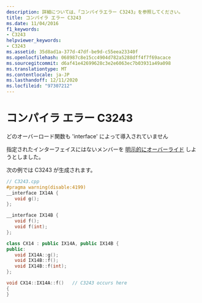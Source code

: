 ```yaml
---
description: 詳細については、「コンパイラエラー C3243」を参照してください。
title: コンパイラ エラー C3243
ms.date: 11/04/2016
f1_keywords:
- C3243
helpviewer_keywords:
- C3243
ms.assetid: 35d8ad1a-377d-47df-be9d-c55eea23340f
ms.openlocfilehash: 068987c8e15cc4904d782a5288dff4f7f69acace
ms.sourcegitcommit: d6af41e42699628c3e2e6063ec7b03931a49a098
ms.translationtype: MT
ms.contentlocale: ja-JP
ms.lasthandoff: 12/11/2020
ms.locfileid: "97307212"
---
```

# <a name="compiler-error-c3243"></a>コンパイラ エラー C3243

どのオーバーロード関数も 'interface' によって導入されていません

指定されたインターフェイスにはないメンバーを [明示的にオーバーライド](../../cpp/explicit-overrides-cpp.md) しようとしました。

次の例では C3243 が生成されます。

```cpp
// C3243.cpp
#pragma warning(disable:4199)
__interface IX14A {
   void g();
};

__interface IX14B {
   void f();
   void f(int);
};

class CX14 : public IX14A, public IX14B {
public:
   void IX14A::g();
   void IX14B::f();
   void IX14B::f(int);
};

void CX14::IX14A::f()   // C3243 occurs here
{
}
```
